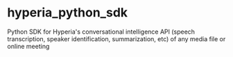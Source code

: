 # hyperia_python_sdk
Python SDK for Hyperia's conversational intelligence API (speech transcription, speaker identification, summarization, etc) of any media file or online meeting
